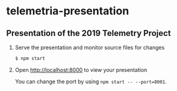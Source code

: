 # telemetria-presentation

## Presentation of the 2019 Telemetry Project

1. Serve the presentation and monitor source files for changes
   ```sh
   $ npm start
   ```

2. Open <http://localhost:8000> to view your presentation

   You can change the port by using `npm start -- --port=8001`.
